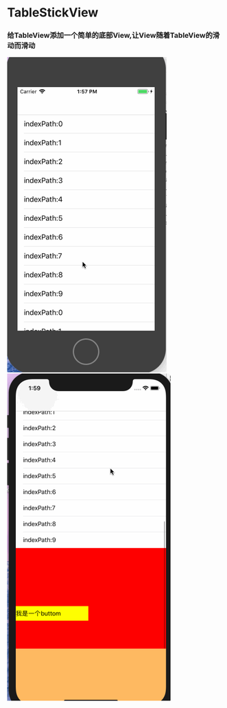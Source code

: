 # TableStickView

### 给TableView添加一个简单的底部View,让View随着TableView的滑动而滑动

![image](https://github.com/SharickHot/TableStickView/blob/master/iPhone5.gif)
![image](https://github.com/SharickHot/TableStickView/blob/master/iPhonexr.gif)
